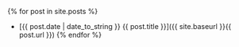 {% for post in site.posts %}
* [{{ post.date | date_to_string }} {{ post.title }}]({{ site.baseurl }}{{ post.url }})
{% endfor %}
